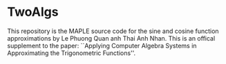 # TwoAlgs
This repository is the MAPLE source code for the sine and cosine function approximations
by Le Phuong Quan anh Thai Anh Nhan. This is an offical supplement to the paper: ``Applying Computer Algebra Systems in
Approximating the Trigonometric Functions''. 
